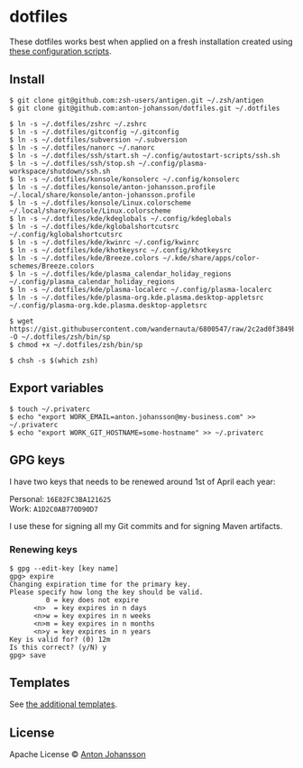 # dotfiles

These dotfiles works best when applied on a fresh installation created using [these configuration scripts](https://github.com/anton-johansson/linux-configs).


## Install

```shell
$ git clone git@github.com:zsh-users/antigen.git ~/.zsh/antigen
$ git clone git@github.com:anton-johansson/dotfiles.git ~/.dotfiles

$ ln -s ~/.dotfiles/zshrc ~/.zshrc
$ ln -s ~/.dotfiles/gitconfig ~/.gitconfig
$ ln -s ~/.dotfiles/subversion ~/.subversion
$ ln -s ~/.dotfiles/nanorc ~/.nanorc
$ ln -s ~/.dotfiles/ssh/start.sh ~/.config/autostart-scripts/ssh.sh
$ ln -s ~/.dotfiles/ssh/stop.sh ~/.config/plasma-workspace/shutdown/ssh.sh
$ ln -s ~/.dotfiles/konsole/konsolerc ~/.config/konsolerc
$ ln -s ~/.dotfiles/konsole/anton-johansson.profile ~/.local/share/konsole/anton-johansson.profile
$ ln -s ~/.dotfiles/konsole/Linux.colorscheme ~/.local/share/konsole/Linux.colorscheme
$ ln -s ~/.dotfiles/kde/kdeglobals ~/.config/kdeglobals
$ ln -s ~/.dotfiles/kde/kglobalshortcutsrc ~/.config/kglobalshortcutsrc
$ ln -s ~/.dotfiles/kde/kwinrc ~/.config/kwinrc
$ ln -s ~/.dotfiles/kde/khotkeysrc ~/.config/khotkeysrc
$ ln -s ~/.dotfiles/kde/Breeze.colors ~/.kde/share/apps/color-schemes/Breeze.colors
$ ln -s ~/.dotfiles/kde/plasma_calendar_holiday_regions ~/.config/plasma_calendar_holiday_regions
$ ln -s ~/.dotfiles/kde/plasma-localerc ~/.config/plasma-localerc
$ ln -s ~/.dotfiles/kde/plasma-org.kde.plasma.desktop-appletsrc ~/.config/plasma-org.kde.plasma.desktop-appletsrc

$ wget https://gist.githubusercontent.com/wandernauta/6800547/raw/2c2ad0f3849b1b1cd1116b80718d986f1c1e7966/sp -O ~/.dotfiles/zsh/bin/sp
$ chmod +x ~/.dotfiles/zsh/bin/sp

$ chsh -s $(which zsh)
```


## Export variables

```shell
$ touch ~/.privaterc
$ echo "export WORK_EMAIL=anton.johansson@my-business.com" >> ~/.privaterc
$ echo "export WORK_GIT_HOSTNAME=some-hostname" >> ~/.privaterc
```


## GPG keys

I have two keys that needs to be renewed around 1st of April each year:

Personal: `16E82FC3BA121625` \
Work: `A1D2C0AB770D90D7`

I use these for signing all my Git commits and for signing Maven artifacts.

### Renewing keys

```shell
$ gpg --edit-key [key name]
gpg> expire
Changing expiration time for the primary key.
Please specify how long the key should be valid.
         0 = key does not expire
      <n>  = key expires in n days
      <n>w = key expires in n weeks
      <n>m = key expires in n months
      <n>y = key expires in n years
Key is valid for? (0) 12m
Is this correct? (y/N) y
gpg> save
```

## Templates

See [the additional templates](./templates/).


## License

Apache License © [Anton Johansson](https://github.com/anton-johansson)
